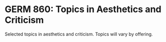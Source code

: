 # GERM 860: Topics in Aesthetics and Criticism

Selected topics in aesthetics and criticism. Topics will vary by offering.